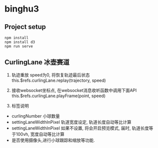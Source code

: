# binghu3

## Project setup
```
npm install
npm install d3
npm run serve
```

## CurlingLane 冰壶赛道

1. 轨迹重放 speed为0, 将恢复轨迹最后状态
this.$refs.curlingLane.replay(trajectory, speed)

2. 接收websocket坐标点, 在websocket消息收听函数中调用下面API
this.$refs.curlingLane.playFrame(point, speed)

3. 标签说明
* curlingNumber 小球数量
* settingLaneWidthInPixel 轨道宽度设定, 轨道长度自动等比计算
* settingLaneWidthInPixel 如果不设置, 将会开启预览模式, 届时, 轨道长度等于100vh, 宽度自动等比计算
* 是否使用摄像头,进行小球跟踪和缩放等功能. 

<curling-lane ref="curlingLane0" refName="curlingLane0" :curlingNumer=16 :settingLaneWidthInPixel=300 :cameraEnable="true"></curling-lane>

